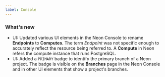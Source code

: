 ```yaml
---
label: Console
---
```


### What's new

- UI: Updated various UI elements in the Neon Console to rename **Endpoints** to **Computes**. The term _Endpoint_ was not specific enough to accurately reflect the resource being referred to. A **Compute** in Neon refers the compute instance that runs PostgreSQL.
- UI: Added a `PRIMARY` badge to identify the primary branch of a Neon project. The badge is visible on the **Branches** page in the Neon Console and in other UI elements that show a project's branches.
